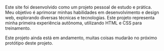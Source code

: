 Este site foi desenvolvido como um projeto pessoal de estudo e prática. 
Meu objetivo é aprimorar minhas habilidades em desenvolvimento e design web, explorando diversas técnicas e tecnologias. 
Este projeto representa minha primeira experiência autônoma, utilizando HTML e CSS para treinamento.

Este projeto ainda está em andamento, muitas coisas mudarão no próximo protótipo deste projeto.
